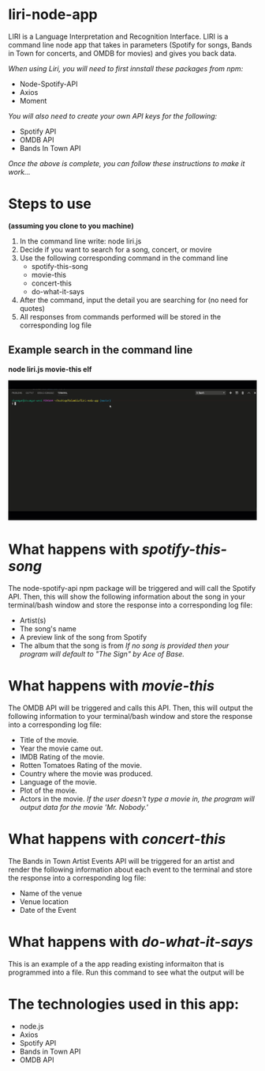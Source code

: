 # liri-node-app
LIRI is a Language Interpretation and Recognition Interface. LIRI is a command line node app that takes in parameters (Spotify for songs, Bands in Town for concerts, and OMDB for movies) and gives you back data.

_When using Liri, you will need to first innstall these packages from npm:_
* Node-Spotify-API 
* Axios
* Moment

_You will also need to create your own API keys for the following:_
* Spotify API
* OMDB API
* Bands In Town API

_Once the above is complete, you can follow these instructions to make it work..._
# Steps to use
**(assuming you clone to you machine)**
1. In the command line write: node liri.js
1. Decide if you want to search for a song, concert, or movire
1. Use the following corresponding command in the command line
    * spotify-this-song
    * movie-this
    * concert-this
    * do-what-it-says
1. After the command, input the detail you are searching for (no need for quotes)
1. All responses from commands performed will be stored in the corresponding log file

## Example search in the command line
**node liri.js movie-this elf**

![](./demo-movie-this.gif)


# What happens with _spotify-this-song_
The node-spotify-api npm package will be triggered and will call the Spotify API. Then, this will show the following information about the song in your terminal/bash window and store the response into a corresponding log file:
* Artist(s)
* The song's name
* A preview link of the song from Spotify
* The album that the song is from
_If no song is provided then your program will default to "The Sign" by Ace of Base._

# What happens with _movie-this_
The OMDB API will be triggered and calls this API. Then, this will output the following information to your terminal/bash window and store the response into a corresponding log file:
* Title of the movie.
* Year the movie came out.
* IMDB Rating of the movie.
* Rotten Tomatoes Rating of the movie.
* Country where the movie was produced.
* Language of the movie.
* Plot of the movie.
* Actors in the movie.
_If the user doesn't type a movie in, the program will output data for the movie 'Mr. Nobody.'_

# What happens with _concert-this_
The Bands in Town Artist Events API will be triggered for an artist and render the following information about each event to the terminal and store the response into a corresponding log file:
* Name of the venue
* Venue location
* Date of the Event

# What happens with _do-what-it-says_
This is an example of a the app reading existing informaiton that is programmed into a file. Run this command to see what the output will be


# The technologies used in this app:
* node.js
* Axios
* Spotify API
* Bands in Town API
* OMDB API

